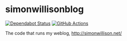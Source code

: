 # simonwillisonblog

[![Dependabot Status](https://api.dependabot.com/badges/status?host=github&repo=simonw/simonwillisonblog)](https://dependabot.com)
[![GitHub Actions](https://github.com/simonw/simonwillisonblog/actions/workflows/ci.yml/badge.svg)](https://github.com/simonw/simonwillisonblog/actions)

The code that runs my weblog, http://simonwillison.net/
